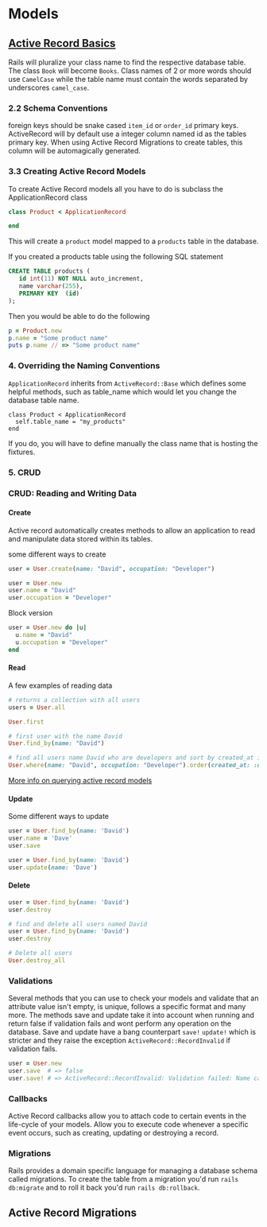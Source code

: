 # Models

## [Active Record Basics](http://guides.rubyonrails.org/active_record_basics.html)

Rails will pluralize your class name to find the respective database table.
The class `Book` will become `Books`.
Class names of 2 or more words should use `CamelCase` while the table name must contain the words separated by underscores `camel_case`.

### 2.2 Schema Conventions

foreign keys should be snake cased `item_id` or `order_id`
primary keys. ActiveRecord will by default use a integer column named id as the tables primary key. When using Active Record Migrations to create tables, this column will be automagically generated.

### 3.3 Creating Active Record Models

To create Active Record models all you have to do is subclass the ApplicationRecord class

```ruby
class Product < ApplicationRecord

end
```

This will create a `product` model mapped to a `products` table in the database.

If you created a products table using the following SQL statement

```sql
CREATE TABLE products (
   id int(11) NOT NULL auto_increment,
   name varchar(255),
   PRIMARY KEY  (id)
);
```

Then you would be able to do the following

```ruby
p = Product.new
p.name = "Some product name"
puts p.name // => "Some product name"
```

### 4. Overriding the Naming Conventions

`ApplicationRecord` inherits from `ActiveRecord::Base` which defines some helpful methods, such as table_name which would let you change the database table name.

```
class Product < ApplicationRecord
  self.table_name = "my_products"
end
```

If you do, you will have to define manually the class name that is hosting the fixtures.

### 5. CRUD

### CRUD: Reading and Writing Data

#### Create

Active record automatically creates methods to allow an application to read and manipulate data stored within its tables.

some different ways to create

```ruby
user = User.create(name: "David", occupation: "Developer")
```

```ruby
user = User.new
user.name = "David"
user.occupation = "Developer"
```

Block version

```ruby
user = User.new do |u|
  u.name = "David"
  u.occupation = "Developer"
end
```

#### Read 

A few examples of reading data

```ruby
# returns a collection with all users
users = User.all
```

```ruby
User.first
```

```ruby
# first user with the name David
User.find_by(name: "David")
```

```ruby
# find all users name David who are developers and sort by created_at in reverse chronological order
User.where(name: "David", occupation: "Developer").order(created_at: :desc)
```

[More info on querying active record models](http://guides.rubyonrails.org/active_record_querying.html)

#### Update

Some different ways to update

```ruby
user = User.find_by(name: 'David')
user.name = 'Dave'
user.save

user = User.find_by(name: 'David')
user.update(name: 'Dave')

```

#### Delete

```ruby
user = User.find_by(name: 'David')
user.destroy

# find and delete all users named David
user = User.find_by(name: 'David')
user.destroy

# Delete all users
User.destroy_all
```

### Validations

Several methods that you can use to check your models and validate that an attribute value isn't empty, is unique, follows a specific format and many more.
The methods save and update take it into account when running and return false if validation fails and wont perform any operation on the database.
Save and update have a bang counterpart `save!` `update!` which is stricter and they raise the exception `ActiveRecord::RecordInvalid` if validation fails.

```ruby
user = User.new
user.save  # => false
user.save! # => ActiveRecord::RecordInvalid: Validation failed: Name can't be blank
```

### Callbacks

Active Record callbacks allow you to attach code to certain events in the life-cycle of your models.
Allow you to execute code whenever a specific event occurs, such as creating, updating or destroying a record.

### Migrations

Rails provides a domain specific language for managing a database schema called migrations.
To create the table from a migration you'd run `rails db:migrate` and to roll it back you'd run `rails db:rollback`.


## Active Record Migrations


